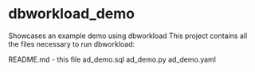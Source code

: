 # dbworkload_demo
Showcases an example demo using dbworkload
This project contains all the files necessary to run dbworkload:

README.md - this file
ad_demo.sql
ad_demo.py
ad_demo.yaml
